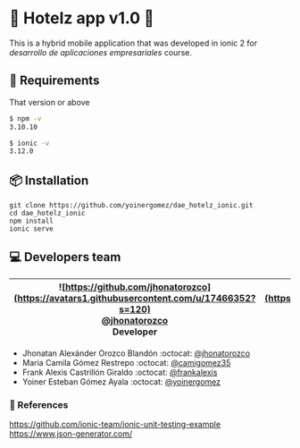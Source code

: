 # 🏨 Hotelz app v1.0 🏨
This is a hybrid mobile application that was developed in ionic 2 for _desarrollo de aplicaciones empresariales_ course.

## 🔧 Requirements
That version or above
```bash
$ npm -v
3.10.10

$ ionic -v
3.12.0
```

## 📦 Installation
```git
git clone https://github.com/yoinergomez/dae_hotelz_ionic.git
cd dae_hotelz_ionic
npm install
ionic serve
```


## 💻 Developers team

| ![https://github.com/jhonatorozco](https://avatars1.githubusercontent.com/u/17466352?s=120) <br/> [@jhonatorozco](https://github.com/jhonatorozco) <br/> Developer | ![https://github.com/camigomez35](https://avatars2.githubusercontent.com/u/16061815?s=120) <br/> [@camigomez35](https://github.com/camigomez35) <br/> Developer  | ![https://github.com/frankalexis](https://avatars3.githubusercontent.com/u/17466320?s=120) <br/> [@frankalexis](https://github.com/frankalexis) <br/> Developer  | ![https://github.com/yoinergomez](https://avatars3.githubusercontent.com/u/14276026?s=120) <br/> [@yoinergomez](https://github.com/yoinergomez) <br/> Developer  |
|:-:|:-:|:-:|:-:|


- Jhonatan Alexánder Orozco Blandón :octocat: [@jhonatorozco](https://github.com/jhonatorozco)
- Maria Camila Gómez Restrepo :octocat: [@camigomez35](https://github.com/camigomez35)
- Frank Alexis Castrillón Giraldo :octocat: [@frankalexis](https://github.com/frankalexis)  
- Yoiner Esteban Gómez Ayala :octocat: [@yoinergomez](https://github.com/yoinergomez)

### 📌 References
https://github.com/ionic-team/ionic-unit-testing-example  
https://www.json-generator.com/
